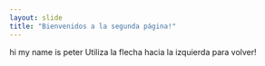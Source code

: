 ```yaml
---
layout: slide
title: "Bienvenidos a la segunda página!"
---
```

hi my name is peter
Utiliza la flecha hacia la izquierda para volver!
